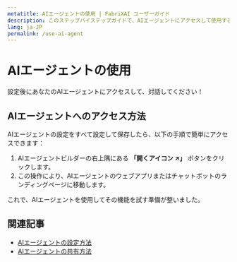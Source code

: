 ```yaml
---
metatitle: AIエージェントの使用 | FabriXAI ユーザーガイド
description: このステップバイステップガイドで、AIエージェントにアクセスして使用する方法を学びましょう。
lang: ja-JP
permalink: /use-ai-agent
---
```


# AIエージェントの使用

設定後にあなたのAIエージェントにアクセスして、対話してください！

## AIエージェントへのアクセス方法

AIエージェントの設定をすべて設定して保存したら、以下の手順で簡単にアクセスできます：

1. AIエージェントビルダーの右上隅にある **「開くアイコン ↗」** ボタンをクリックします。
2. この操作により、AIエージェントのウェブアプリまたはチャットボットのランディングページに移動します。

これで、AIエージェントを使用してその機能を試す準備が整いました。

## 関連記事
- [AIエージェントの設定方法](/en-us/configure-ai-agent/)
- [AIエージェントの共有方法](/en-us/share-ai-agents)